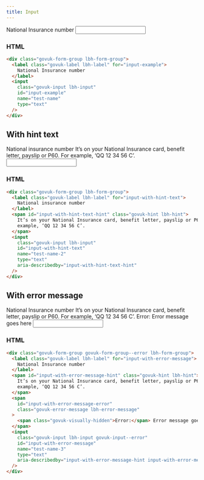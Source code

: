 ```yaml
---
title: Input
---
```


<div class="govuk-form-group lbh-form-group">
  <label class="govuk-label lbh-label" for="input-example">
    National Insurance number
  </label>
  <input
    class="govuk-input lbh-input"
    id="input-example"
    name="test-name"
    type="text"
  />
</div>

### HTML

```html
<div class="govuk-form-group lbh-form-group">
  <label class="govuk-label lbh-label" for="input-example">
    National Insurance number
  </label>
  <input
    class="govuk-input lbh-input"
    id="input-example"
    name="test-name"
    type="text"
  />
</div>
```

## With hint text

<div class="govuk-form-group lbh-form-group">
  <label class="govuk-label lbh-label" for="input-with-hint-text">
    National insurance number
  </label>
  <span id="input-with-hint-text-hint" class="govuk-hint lbh-hint">
    It’s on your National Insurance card, benefit letter, payslip or P60. For
    example, ‘QQ 12 34 56 C’.
  </span>
  <input
    class="govuk-input lbh-input"
    id="input-with-hint-text"
    name="test-name-2"
    type="text"
    aria-describedby="input-with-hint-text-hint"
  />
</div>

### HTML

```html
<div class="govuk-form-group lbh-form-group">
  <label class="govuk-label lbh-label" for="input-with-hint-text">
    National insurance number
  </label>
  <span id="input-with-hint-text-hint" class="govuk-hint lbh-hint">
    It’s on your National Insurance card, benefit letter, payslip or P60. For
    example, ‘QQ 12 34 56 C’.
  </span>
  <input
    class="govuk-input lbh-input"
    id="input-with-hint-text"
    name="test-name-2"
    type="text"
    aria-describedby="input-with-hint-text-hint"
  />
</div>
```

## With error message

<div class="govuk-form-group govuk-form-group--error lbh-form-group">
  <label class="govuk-label lbh-label" for="input-with-error-message">
    National Insurance number
  </label>
  <span id="input-with-error-message-hint" class="govuk-hint lbh-hint">
    It’s on your National Insurance card, benefit letter, payslip or P60. For
    example, ‘QQ 12 34 56 C’.
  </span>
  <span id="input-with-error-message-error" class="govuk-error-message lbh-error-message">
    <span class="govuk-visually-hidden">Error:</span> Error message goes here
  </span>
  <input
    class="govuk-input lbh-input govuk-input--error"
    id="input-with-error-message"
    name="test-name-3"
    type="text"
    aria-describedby="input-with-error-message-hint input-with-error-message-error"
  />
</div>

### HTML

```html
<div class="govuk-form-group govuk-form-group--error lbh-form-group">
  <label class="govuk-label lbh-label" for="input-with-error-message">
    National Insurance number
  </label>
  <span id="input-with-error-message-hint" class="govuk-hint lbh-hint">
    It’s on your National Insurance card, benefit letter, payslip or P60. For
    example, ‘QQ 12 34 56 C’.
  </span>
  <span
    id="input-with-error-message-error"
    class="govuk-error-message lbh-error-message"
  >
    <span class="govuk-visually-hidden">Error:</span> Error message goes here
  </span>
  <input
    class="govuk-input lbh-input govuk-input--error"
    id="input-with-error-message"
    name="test-name-3"
    type="text"
    aria-describedby="input-with-error-message-hint input-with-error-message-error"
  />
</div>
```
